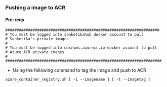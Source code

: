### Pushing a image to ACR
#### Pre-reqs
```
####################################################################
# You must be logged into sanketikahub docker account to pull 
# Sanketika's private images
#
# You must be logged into obsrvms.azurecr.io docker account to pull 
# Azure ACR private images
#
#####################################################################
```
* Using the following command to tag the image and push to ACR
```
azure_container_registry.sh [ -i --imagename ] [ -t --imagetag ]
```